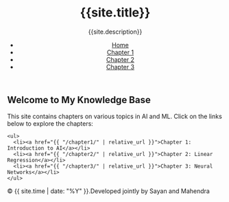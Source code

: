 <!DOCTYPE html>
<html lang="en">
<head>
  <meta charset="UTF-8">
  <meta name="viewport" content="width=device-width, initial-scale=1.0">
  <title>{{site.title}}</title>
  <link rel="stylesheet" href="{{ "/css/style.css" | relative_url }}">
</head>
<body>

  <header>
    <h1>{{site.title}}</h1> 
    <p>{{site.description}}</p>
    <nav>
      <ul>
        <li><a href="{{ "/" | relative_url }}">Home</a></li>
        <li><a href="{{ "/chapter1/" | relative_url }}">Chapter 1</a></li>
        <li><a href="{{ "/chapter2/" | relative_url }}">Chapter 2</a></li>
        <li><a href="{{ "/chapter3/" | relative_url }}">Chapter 3</a></li>
      </ul>
    </nav>
  </header>

  <main>
    <h2>Welcome to My Knowledge Base</h2>
    <p>This site contains chapters on various topics in AI and ML. Click on the links below to explore the chapters:</p>

    <ul>
      <li><a href="{{ "/chapter1/" | relative_url }}">Chapter 1: Introduction to AI</a></li>
      <li><a href="{{ "/chapter2/" | relative_url }}">Chapter 2: Linear Regression</a></li>
      <li><a href="{{ "/chapter3/" | relative_url }}">Chapter 3: Neural Networks</a></li>
    </ul>
  </main>

  <footer>
    <p>&copy; {{ site.time | date: "%Y" }}.Developed jointly by Sayan and Mahendra</p> 
  </footer>
</body>
</html>
